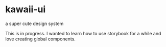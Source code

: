 # kawaii-ui
a super cute design system

This is in progress. I wanted to learn how to use storybook for a while and love creating global components.
